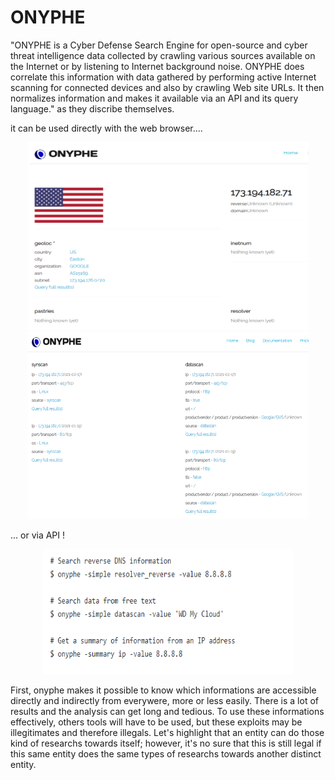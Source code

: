 # ONYPHE 

"ONYPHE is a Cyber Defense Search Engine for open-source and cyber threat intelligence data collected by crawling various sources available on the Internet or by listening to Internet background noise. ONYPHE does correlate this information with data gathered by performing active Internet scanning for connected devices and also by crawling Web site URLs. It then normalizes information and makes it available via an API and its query language." as they discribe themselves.

it can be used directly with the web browser....
<p align="center">
  <img src="https://github.com/MichalonCarpino/Tools_Legal_Utilisation/blob/main/Tools_Legal_Utilisation/images/ON1.PNG?raw=true" width="450" height="300" />  
  
  <img src="https://github.com/MichalonCarpino/Tools_Legal_Utilisation/blob/main/Tools_Legal_Utilisation/images/ON2.PNG?raw=true" width="450" height="300" />
</p>


... or via API !
<p align="center">
  <img src="https://github.com/MichalonCarpino/Tools_Legal_Utilisation/blob/main/Tools_Legal_Utilisation/images/ON3.PNG?raw=true" width="400" height="200" />  
  
</p>


First, onyphe makes it possible to know which informations are accessible directly and indirectly from everywere, more or less easily. There is a lot of results and the analysis can get long and tedious. To use these informations effectively, others tools will have to be used, but these exploits may be illegitimates and therefore illegals. Let's highlight  that an entity can do those kind of researchs towards itself; however, it's no sure that this is still legal if this same entity does the same types of researchs towards another distinct entity.


